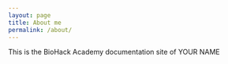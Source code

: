 ```yaml
---
layout: page
title: About me
permalink: /about/
---
```


This is the BioHack Academy documentation site of YOUR NAME
